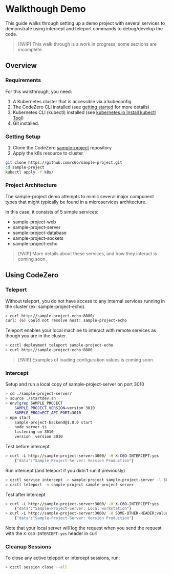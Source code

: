 # Walkthough Demo

This guide walks through setting up a demo project with several services to demonstrate using intercept and teleport commands to debug/develop the code.

> [!WIP]
> This walk through is a work in progress, some sections are incomplete.

## Overview

### Requirements

For this walkthrough, you need:
1. A Kubernetes cluster that is accessible via a kubeconfig.
1. The CodeZero CLI installed (see [getting started](../guides/getting-started) for more details)
1. Kubernetes CLI (kubectl) installed (see [kubernetes.io Install kubectl Tool](https://kubernetes.io/docs/tasks/tools/))
1. Git installed.

### Getting Setup

1. Clone the CodeZero [sample-project](https://github.com/c6o/sample-project) repository
1. Apply the k8s resource to cluster

```bash
git clone https://github.com/c6o/sample-project.git
cd sample-project
kubectl apply -f k8s/
```

### Project Architecture

The sample-project demo attempts to mimic several major component types that might typically be found in a microservices architecture.

In this case, it consists of 5 simple services:

* sample-project-web
* sample-project-server
* sample-project-database
* sample-project-sockets
* sample-project-echo

> [!WIP]
> More details about these services, and how they interact is coming soon.

## Using CodeZero

### Teleport

Without teleport, you do not have access to any internal services running in the cluster (ex: sample-project-echo).

```bash
> curl http://sample-project-echo:8080/
curl: (6) Could not resolve host: sample-project-echo
```

Teleport enables your local machine to interact with remote services as though you are in the cluster.

```bash
> czctl deployment teleport sample-project-echo
> curl http://sample-project-echo:8080
```

> [!WIP]
> Examples of loading configuration values is coming soon.

### Intercept

Setup and run a local copy of sample-project-server on port 3010
```bash
> cd ./sample-project-server/
> source ./startdev.sh
> env|grep SAMPLE_PROJECT
    SAMPLE_PROJECT_VERSION=version 3010
    SAMPLE_PROJnECT_API_PORT=3010
> npm start
    sample-project-backend@1.0.0 start
    node server.js
    listening on 3010
    version  version 3010
```

Test before intercept
```bash
> curl -L http://sample-project-server:3000/ -H X-C6O-INTERCEPT:yes
    {"data":"Sample-Project-Server: Version Production"}
```

Run intercept (and teleport if you didn't run it previously)
```bash
> czctl service intercept -n sample-project sample-project-server -l 3010
> czctl teleport -n sample-project sample-project-server
```

Test after intercept
```bash
> curl -L http://sample-project-server:3000/ -H X-C6O-INTERCEPT:yes
    {"data":"Sample-Project-Server: Local workstation"}
> curl -L http://sample-project-server:3000/ -H SOME-OTHER-HEADER:value
    {"data":"Sample-Project-Server: Version Production"}
```
Note that your local server will log the request when you send the request with the `X-C6O-INTERCEPT:yes` header in curl

### Cleanup Sessions

To close any active teleport or intercept sessions, run:

```bash
> czctl session close --all
```
